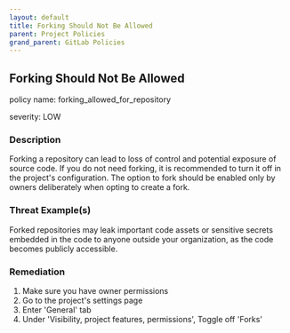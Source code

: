 ```yaml
---
layout: default
title: Forking Should Not Be Allowed
parent: Project Policies
grand_parent: GitLab Policies
---
```



## Forking Should Not Be Allowed
policy name: forking_allowed_for_repository

severity: LOW

### Description
Forking a repository can lead to loss of control and potential exposure of source code. If you do not need forking, it is recommended to turn it off in the project's configuration. The option to fork should be enabled only by owners deliberately when opting to create a fork.

### Threat Example(s)
Forked repositories may leak important code assets or sensitive secrets embedded in the code to anyone outside your organization, as the code becomes publicly accessible.



### Remediation
1. Make sure you have owner permissions
2. Go to the project's settings page
3. Enter 'General' tab
4. Under 'Visibility, project features, permissions', Toggle off 'Forks'



